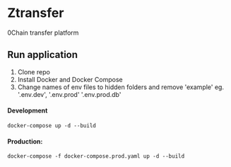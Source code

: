 # Ztransfer

0Chain transfer platform

## Run application

1. Clone repo
2. Install Docker and Docker Compose
3. Change names of env files to hidden folders and remove 'example' eg. '.env.dev', '.env.prod' '.env.prod.db'

#### Development

```
docker-compose up -d --build
```

#### Production:

```
docker-compose -f docker-compose.prod.yaml up -d --build
```

